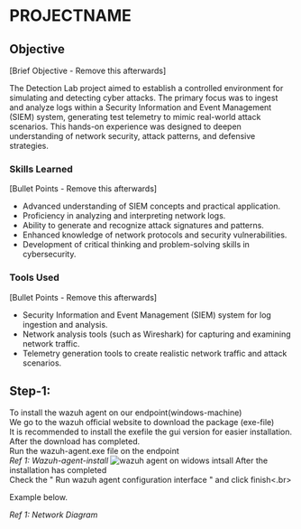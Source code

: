 
# PROJECTNAME

## Objective
[Brief Objective - Remove this afterwards]

The Detection Lab project aimed to establish a controlled environment for simulating and detecting cyber attacks. The primary focus was to ingest and analyze logs within a Security Information and Event Management (SIEM) system, generating test telemetry to mimic real-world attack scenarios. This hands-on experience was designed to deepen understanding of network security, attack patterns, and defensive strategies.

### Skills Learned
[Bullet Points - Remove this afterwards]

- Advanced understanding of SIEM concepts and practical application.
- Proficiency in analyzing and interpreting network logs.
- Ability to generate and recognize attack signatures and patterns.
- Enhanced knowledge of network protocols and security vulnerabilities.
- Development of critical thinking and problem-solving skills in cybersecurity.

### Tools Used
[Bullet Points - Remove this afterwards]

- Security Information and Event Management (SIEM) system for log ingestion and analysis.
- Network analysis tools (such as Wireshark) for capturing and examining network traffic.
- Telemetry generation tools to create realistic network traffic and attack scenarios.

## Step-1:
To install the wazuh agent on our endpoint(windows-machine)<br>
We go to the wazuh official website to download the package (exe-file)<br>
It is recommended to install the exefile the gui version for easier installation.<br>
After the download has completed.<br>
Run the wazuh-agent.exe file on the endpoint<br>
*Ref 1: Wazuh-agent-install*
![wazuh agent on widows intsall](https://github.com/user-attachments/assets/2815ae3d-0277-46b6-95da-19871f266a43)
After the installation has completed <br>
Check the " Run wazuh agent configuration interface " and click finish<.br>



Example below.

*Ref 1: Network Diagram*

